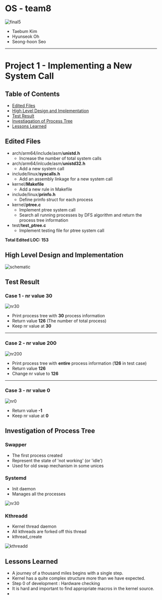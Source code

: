 # OS - team8
![final5](https://user-images.githubusercontent.com/25524539/54601604-c7cfd080-4a82-11e9-81fd-bd870b4ff151.png)
- Taebum Kim
- Hyunseok Oh
- Seong-hoon Seo

---

# Project 1 - Implementing a New System Call
## Table of Contents
- [Edited Files](#edited-files)
- [High Level Design and Implementation](#high-level-design-and-implementation)
- [Test Result](#test-result)
- [Investiagation of Process Tree](#investigation-of-process-tree)
- [Lessons Learned](#lessons-learned)

## Edited Files
- arch/arm64/include/asm/**unistd.h**
  - Increase the number of total system calls
- arch/arm64/inlcude/asm/**unistd32.h**
  - Add a new system call
- include/linux/**syscalls.h**
  - Add an assembly linkage for a new system call 
- kernel/**Makefile**
  - Add a new rule in Makefile
- include/linux/**prinfo.h**
  - Define prinfo struct for each process
- kernel/**ptree.c**
  - Implement ptree system call
  - Search all running processes by DFS algorithm and return the process tree information
- test/**test_ptree.c**
  - Implement testing file for ptree system call
  
**Total Edited LOC: 153**

## High Level Design and Implementation
![schematic](https://user-images.githubusercontent.com/25524539/54747238-ae10c380-4c11-11e9-836d-63085b9e61bb.png)


## Test Result
### Case 1 - nr value 30
![nr30](https://user-images.githubusercontent.com/25524539/54807420-86c4ff80-4cc0-11e9-93b7-47a256384f37.png)

- Print process tree with **30** process information
- Return value **126** (The number of total process)
- Keep nr value at **30**

---

### Case 2 - nr value 200
![nr200](https://user-images.githubusercontent.com/25524539/54807416-862c6900-4cc0-11e9-9d94-29ec3c14814a.png)

- Print process tree with **entire** process information (**126** in test case)
- Return value **126**
- Change nr value to **126**

---

### Case 3 - nr value 0
![nr0](https://user-images.githubusercontent.com/25524539/54807419-86c4ff80-4cc0-11e9-9fd2-0a81c09a95ac.png)

- Return value **-1**
- Keep nr value at **0**


## Investigation of Process Tree
### Swapper
- The first process created
- Represent the state of 'not working' (or 'idle')
- Used for old swap mechanism in some unices

### Systemd
- Init daemon
- Manages all the processes

![nr30](https://user-images.githubusercontent.com/25524539/54807420-86c4ff80-4cc0-11e9-93b7-47a256384f37.png)


### Kthreadd
- Kernel thread daemon
- All kthreads are forked off this thread
- kthread_create

![kthreadd](https://user-images.githubusercontent.com/25524539/54807418-862c6900-4cc0-11e9-85d4-b1f8699653fa.png)


## Lessons Learned
- A journey of a thousand miles begins with a single step.
- Kernel has a quite complex structure more than we have expected.
- Step 0 of development : Hardware checking
- It is hard and important to find appropriate macros in the kernel source.
- 

